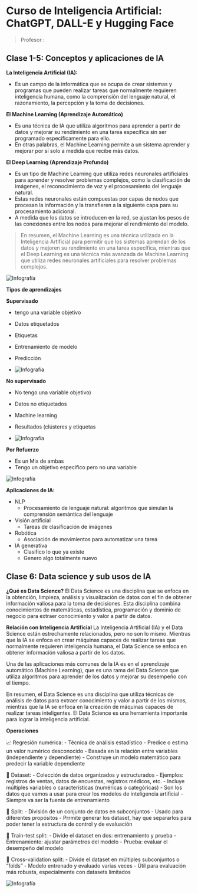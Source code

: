 # Curso de Inteligencia Artificial: ChatGPT, DALL-E y Hugging Face
> Profesor :

## Clase 1-5: Conceptos y aplicaciones de IA

**La Inteligencia Artificial (IA):**  
- Es un campo de la informática que se ocupa de crear sistemas y programas que pueden realizar tareas que normalmente requieren inteligencia humana, como la comprensión del lenguaje natural, el razonamiento, la percepción y la toma de decisiones.

**El Machine Learning (Aprendizaje Automático)** 
- Es una técnica de IA que utiliza algoritmos para aprender a partir de datos y mejorar su rendimiento en una tarea específica sin ser programado específicamente para ello. 
- En otras palabras, el Machine Learning permite a un sistema aprender y mejorar por sí solo a medida que recibe más datos.

**El Deep Learning (Aprendizaje Profundo)**
- Es un tipo de Machine Learning que utiliza redes neuronales artificiales para aprender y resolver problemas complejos, como la clasificación de imágenes, el reconocimiento de voz y el procesamiento del lenguaje natural. 
- Estas redes neuronales están compuestas por capas de nodos que procesan la información y la transfieren a la siguiente capa para su procesamiento adicional. 
- A medida que los datos se introducen en la red, se ajustan los pesos de las conexiones entre los nodos para mejorar el rendimiento del modelo.

> En resumen, el Machine Learning es una técnica utilizada en la Inteligencia Artificial para permitir que los sistemas aprendan de los datos y mejoren su rendimiento en una tarea específica, mientras que el Deep Learning es una técnica más avanzada de Machine Learning que utiliza redes neuronales artificiales para resolver problemas complejos.

![Infografía](./info/IA_captura_01.png)

**Tipos de aprendizajes**

**Supervisado**

- tengo una variable objetivo
- Datos etiquetados
- Etiquetas
- Entrenamiento de modelo
- Predicción

- ![Infografía](./info/IA_captura_02.png)

**No supervisado**
- No tengo una variable objetivo)
- Datos no etiquetados
- Machine learning
- Resultados (clústeres y etiquetas

- ![Infografía](./info/IA_captura_03.png)

**Por Refuerzo**
- Es un Mix de ambas 
- Tengo un objetivo específico pero no una variable

![Infografía](./info/IA_captura_04.png)


**Aplicaciones de IA:**
- NLP
	- Procesamiento de lenguaje natural: algoritmos que simulan la comprensión semántica del lenguaje
- Visión artificial
	- Tareas de clasificación de imágenes
- Robótica
	- Asociación de movimientos para automatizar una tarea
- IA generativa
	- Clasifico lo que ya existe
	- Genero algo totalmente nuevo

## Clase 6: Data science y sub usos de IA

**¿Qué es Data Science?**
El Data Science es una disciplina que se enfoca en la obtención, limpieza, análisis y visualización de datos con el fin de obtener información valiosa para la toma de decisiones. Esta disciplina combina conocimientos de matemáticas, estadística, programación y dominio de negocio para extraer conocimiento y valor a partir de datos.

**Relación con Inteligencia Artificial**
La Inteligencia Artificial (IA) y el Data Science están estrechamente relacionados, pero no son lo mismo. Mientras que la IA se enfoca en crear máquinas capaces de realizar tareas que normalmente requieren inteligencia humana, el Data Science se enfoca en obtener información valiosa a partir de los datos.

Una de las aplicaciones más comunes de la IA es en el aprendizaje automático (Machine Learning), que es una rama del Data Science que utiliza algoritmos para aprender de los datos y mejorar su desempeño con el tiempo.

En resumen, el Data Science es una disciplina que utiliza técnicas de análisis de datos para extraer conocimiento y valor a partir de los mismos, mientras que la IA se enfoca en la creación de máquinas capaces de realizar tareas inteligentes. El Data Science es una herramienta importante para lograr la inteligencia artificial.

**Operaciones**

📈  Regresión numérica:
	- Técnica de análisis estadístico
	- Predice o estima un valor numérico desconocido
    - Basada en la relación entre variables (independiente y dependiente)
	- Construye un modelo matemático para predecir la variable dependiente


📁 Dataset:
	- Colección de datos organizados y estructurados
	- Ejemplos: registros de ventas, datos de encuestas, registros médicos, etc.
	- Incluye múltiples variables o características (numéricas o categóricas)
	- Son los datos que vamos a usar para crear los modelos de inteligencia artificial
	- Siempre va ser la fuente de entrenamiento 


🔀 Split:
	- División de un conjunto de datos en subconjuntos
	- Usado para diferentes propósitos
	- Prrmite generar los dataset, hay que separarlos para poder tener la estructura de control y de evaluación 


🚆 Train-test split:
	- Divide el dataset en dos: entrenamiento y prueba
	- Entrenamiento: ajustar parámetros del modelo
	- Prueba: evaluar el desempeño del modelo


🔄 Cross-validation split:
	- Divide el dataset en múltiples subconjuntos o “folds”
	- Modelo entrenado y evaluado varias veces
	- Útil para evaluación más robusta, especialmente con datasets limitados

![Infografía](./info/IA_captura_05.png)

